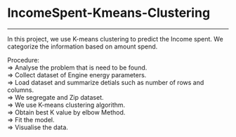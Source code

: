 # IncomeSpent-Kmeans-Clustering
_________________________________
                                                                                 
                                                                                                                                                                 
In this project, we use K-means clustering to predict the Income spent. We categorize the information based on amount spend.                 
                             
Procedure:                                                                                                                             
=> Analyse the problem that is need to be found.                                                                                       
=> Collect dataset of Engine energy parameters.                                                                                      
=> Load dataset and summarize detials such as number of rows and columns.                                                                                      
=> We segregate and Zip dataset.                                                                                      
=> We use K-means clustering algorithm.                                                                                      
=> Obtain best K value by elbow Method.                                                                                      
=> Fit the model.                                                                                      
=> Visualise the data.                                                                                                                                                                                                                                                                                                                                             
